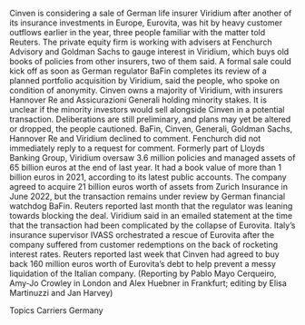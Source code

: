 Cinven is considering a sale of German life insurer Viridium after another of its insurance investments in Europe, Eurovita, was hit by heavy customer outflows earlier in the year, three people familiar with the matter told Reuters.
The private equity firm is working with advisers at Fenchurch Advisory and Goldman Sachs to gauge interest in Viridium, which buys old books of policies from other insurers, two of them said.
A formal sale could kick off as soon as German regulator BaFin completes its review of a planned portfolio acquisition by Viridium, said the people, who spoke on condition of anonymity.
Cinven owns a majority of Viridium, with insurers Hannover Re and Assicurazioni Generali holding minority stakes. It is unclear if the minority investors would sell alongside Cinven in a potential transaction.
Deliberations are still preliminary, and plans may yet be altered or dropped, the people cautioned.
BaFin, Cinven, Generali, Goldman Sachs, Hannover Re and Viridium declined to comment. Fenchurch did not immediately reply to a request for comment.
Formerly part of Lloyds Banking Group, Viridium oversaw 3.6 million policies and managed assets of 65 billion euros at the end of last year. It had a book value of more than 1 billion euros in 2021, according to its latest public accounts.
The company agreed to acquire 21 billion euros worth of assets from Zurich Insurance in June 2022, but the transaction remains under review by German financial watchdog BaFin.
Reuters reported last month that the regulator was leaning towards blocking the deal. Viridium said in an emailed statement at the time that the transaction had been complicated by the collapse of Eurovita.
Italy’s insurance supervisor IVASS orchestrated a rescue of Eurovita after the company suffered from customer redemptions on the back of rocketing interest rates.
Reuters reported last week that Cinven had agreed to buy back 160 million euros worth of Eurovita’s debt to help prevent a messy liquidation of the Italian company.
(Reporting by Pablo Mayo Cerqueiro, Amy-Jo Crowley in London and Alex Huebner in Frankfurt; editing by Elisa Martinuzzi and Jan Harvey)

Topics
Carriers
Germany
